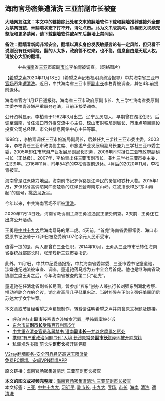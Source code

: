  <h2>海南官场密集遭清洗 三亚前副市长被查</h2> <p class="notice"><b>大陆网友注意：本文中的链接除此处和文末的<a href="https://github.com/bannedbook/fanqiang" >翻墙</a>软件下载和<a href="https://github.com/killgcd/justmysocks/blob/master/README.md">翻墙推荐</a>链接外全部为禁网链接，未翻墙状态下打不开，请勿点击。此为文字版禁闻，欲看图文视频完整版和更多禁闻，请下载<a href="https://github.com/bannedbook/fanqiang">翻墙软件或APP</a>后翻墙上禁闻网。</p><p>备注：翻墙看新闻非常安全，翻墙以真实身份发表敏感言论有一定风险，但只看不说则没有任何风险，翻的人太多，政府管不过来，也不管。信息自由是天赋人权，请放心大胆的翻墙。</b></p>  <div class="entry"> <figure><figcaption>中共<a href="https://www.bannedbook.org/bnews/tag/%e6%b5%b7%e5%8d%97/" class="st_tag internal_tag" rel="tag" title="标签 海南 下的日志">海南</a>省<a href="https://www.bannedbook.org/bnews/tag/%E4%B8%89%E4%BA%9A/" class="st_tag internal_tag" rel="tag" title="标签 三亚 下的日志">三亚</a>市原副<a href="https://www.bannedbook.org/bnews/tag/%e5%b8%82%e9%95%bf/" class="st_tag internal_tag" rel="tag" title="标签 市长 下的日志">市长</a>李柏青被调查。（网络图片）</figcaption></figure> <p>【<span class='wp_keywordlink_affiliate'><a href="https://www.soundofhope.org" title="希望之声" target="_blank">希望之声</a></span>2020年11月18日】（希望之声记者福明真综合报导）中共海南省三亚市<a href="https://www.bannedbook.org/bnews/tag/%E5%AE%98%E5%9C%BA/" class="st_tag internal_tag" rel="tag" title="标签 官场 下的日志">官场</a>密集<a href="https://www.bannedbook.org/bnews/tag/%E9%81%AD%E6%B8%85%E6%B4%97/" class="st_tag internal_tag" rel="tag" title="标签 遭清洗 下的日志">遭清洗</a>。近日，中共海南省三亚市原<a href="https://www.bannedbook.org/bnews/tag/%E5%89%AF%E5%B8%82%E9%95%BF/" class="st_tag internal_tag" rel="tag" title="标签 副市长 下的日志">副市长</a>李柏青被调查，其在4年前提前退休。</p> <p>海南省官方11月17日通报称，海南省三亚市政府原副市长、九三学社海南省委原副主委李柏青涉嫌严重职务违法，目前正接受调查。</p> <p>公开资料显示，李柏青于1962年3月出生，辽宁瓦房店人，早期曾在湖北任职，后调至海南，曾任海口市外事交流中心主任、琼山市财税局副局长、市重点项目建设投资公司总经理、市公共信息网络中心主任等职。</p> <p>1998年，李柏青调任三亚市旅游局副局长，后兼任九三学社三亚市委主委。2003年，李柏青任三亚市政协副主席、市旅游产业发展局副局长兼九三学社三亚市委主委，2005年卸任市旅游产业发展局副局长职务，2006年同时担任三亚市政府副秘书长（正处级）。2007年，李柏青出任三亚市副市长，兼九三学社三亚市委主委，任职9年。2016年11月，时年54岁的李柏青提前退休。4月后的2020年11月，李柏青被查。</p>  <p>海南曾是江派势力地盘。海南前书记罗保铭是江泽民的亲信和铁杆人物。2015年1月，罗保铭曾高调陪同四面楚歌的江泽民登海南东山岭。江被指欲释放“东山再起”的信号，挑战<a href="https://www.bannedbook.org/bnews/tag/%e4%b9%a0%e8%bf%91%e5%b9%b3/" class="st_tag internal_tag" rel="tag" title="标签 习近平 下的日志">习近平</a>。</p> <p>今年以来，中共海南官场不断被<a href="https://www.bannedbook.org/bnews/tag/%E6%B8%85%E6%B4%97/" class="st_tag internal_tag" rel="tag" title="标签 清洗 下的日志">清洗</a>。</p> <p>2020年7月13日晚，海南省政协副主席王勇被通报正接受调查。3天前，王勇还在出席公开活动。</p> <p>王勇是<a href="https://www.bannedbook.org/bnews/tag/%e4%b8%ad%e5%85%b1%e5%8d%81%e4%b9%9d%e5%a4%a7/" class="st_tag internal_tag" rel="tag" title="标签 中共十九大 下的日志">中共十九大</a>后海南落马的第二虎。4天前，“首虎”海南省委原常委、海口市委原书记张琦于7月9日被控受贿1.07亿余元人民币受审。</p>  <p>值得一提的是，两人都曾在三亚任职，2014年10月，王勇从三亚市市长转任海南省委统战部部长时，张琦履新三亚市委书记。</p> <p>此外，11月1日，中共中纪委通报指，中共海南省委常委、三亚市委书记童道驰，涉嫌违纪违法被审查、调查。童道驰落马成为五中全会后首虎。他也是继海南省政协副主席王勇之后，今年海南省被查的第二只“老虎”。</p> <p>童道驰在任湖北省副省长期间，曾参加“京东”创办人兼执行长刘强东到湖北考察、推动战略合作的会议，湖北省<span class='wp_keywordlink_affiliate'><a href="https://www.bannedbook.org/bnews/ccpdope/" title="中共高层内幕" target="_blank">高层</a></span>几乎倾巢出动。当时刘强东正陷入强奸美国明尼苏达大学女学生案。</p> <p>本文章或节目经希望之声编辑制作，转载请注明希望之声并包含原文标题及链接。</p>  <ul class='op-related-articles' title='相关阅读'> <li><a href='https://www.bannedbook.org/bnews/baitai/20201112/1429976.html' target='_blank'>呼和浩特市<b>副市长</b>赛青克涉嫌贪污罪、受贿罪案被公诉</a></li> <li><a href='https://www.bannedbook.org/bnews/headline/20201107/1427447.html' target='_blank'>东台市前<b>副市长</b>受贿百万判监5年</a></li> <li><a href='https://www.bannedbook.org/bnews/headline/20201102/1424384.html' target='_blank'>中共重点清查官员私藏禁书 淮南<b>副市长</b>一并以贪腐罪名惩处</a></li> <li><a href='https://www.bannedbook.org/bnews/headline/20201101/1423566.html' target='_blank'>携带“有严重政治问题书刊”入境 长沙原常务<b>副市长</b>陈泽珲被开除党籍</a></li> <li><a href='https://www.bannedbook.org/bnews/ssgc/20201030/1423024.html' target='_blank'>私藏境外书籍 前长沙<b>副市长</b>被开除党籍</a></li> </ul> <p class="texttj"> <a href="https://www.bannedbook.org/forum23/topic22702.html" target="_blank">V2ray翻墙服务-安全可靠经济高速无限流量</a><br/> <a href="https://github.com/bannedbook/fanqiang/wiki/%E7%A6%81%E9%97%BB%E7%BD%91%E5%AE%89%E5%8D%93%E7%BF%BB%E5%A2%99%E6%96%B0%E9%97%BBAPP" target="_blank">免费PC翻墙、安卓VPN翻墙APP</a></p><p>原文链接：<a class="src_link"  href="https://www.soundofhope.org/post/444169" target="_blank">海南官场密集遭清洗 三亚前副市长被查</a></p><a name='sharetosocial'></a>       <div><b>本文的图文或视频完整版</b>：<a href='https://www.bannedbook.org/bnews/comments/20201118/1433006.html'>海南官场密集遭清洗 三亚前副市长被查</a></div>  </div><!--END ENTRY--> <div class="postfooter"> <div>本文标签：<a href="https://www.bannedbook.org/bnews/tag/%E4%B8%89%E4%BA%9A/" rel="tag">三亚</a>, <a href="https://www.bannedbook.org/bnews/tag/%e4%b8%ad%e5%85%b1%e5%8d%81%e4%b9%9d%e5%a4%a7/" rel="tag">中共十九大</a>, <a href="https://www.bannedbook.org/bnews/tag/%e4%b9%a0%e8%bf%91%e5%b9%b3/" rel="tag">习近平</a>, <a href="https://www.bannedbook.org/bnews/tag/%E5%89%AF%E5%B8%82%E9%95%BF/" rel="tag">副市长</a>, <a href="https://www.bannedbook.org/bnews/tag/%e5%8d%81%e4%b9%9d%e5%a4%a7/" rel="tag">十九大</a>, <a href="https://www.bannedbook.org/bnews/tag/%E5%AE%98%E5%9C%BA/" rel="tag">官场</a>, <a href="https://www.bannedbook.org/bnews/tag/%e5%b8%82%e9%95%bf/" rel="tag">市长</a>, <a href="https://www.bannedbook.org/bnews/tag/%e6%b5%b7%e5%8d%97/" rel="tag">海南</a>, <a href="https://www.bannedbook.org/bnews/tag/%E6%B8%85%E6%B4%97/" rel="tag">清洗</a>, <a href="https://www.bannedbook.org/bnews/tag/%E9%81%AD%E6%B8%85%E6%B4%97/" rel="tag">遭清洗</a></div>  </div><!--END POSTFOOTER--> 